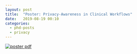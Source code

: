 ```yaml
---
layout: post
title:  "Poster: Privacy-Awareness in Clinical Workflows"
date:   2019-08-19 00:10
categories: 
  - phd-posts
  - privacy
---
```


<style>
  .post-content img{
    cursor: zoom-in
  }
</style>

[![poster pdf](https://irem.dev/posters/screenshot-poster-besik-08-19.png)](https://irem.dev/posters/poster-besik-08-19.pdf)

